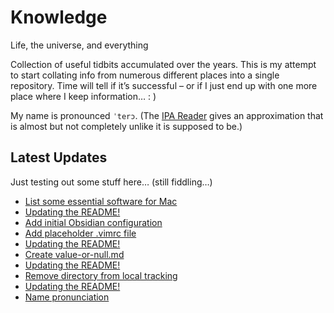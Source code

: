 # Knowledge

Life, the universe, and everything

Collection of useful tidbits accumulated over the years. This is my attempt to start collating info from numerous different places into a single repository. Time will tell if it’s successful – or if I just end up with one more place where I keep information… : )

My name is pronounced `ˈterɔ`. (The [IPA Reader](http://ipa-reader.xyz/?text=ˈterɔ) gives an approximation that is almost but not completely unlike it is supposed to be.)

## Latest Updates

Just testing out some stuff here… (still fiddling…)

<!--START_SECTION:feed-->
* [
        List some essential software for Mac
    ](https:&#x2F;&#x2F;github.com&#x2F;teroyks&#x2F;knowledge&#x2F;commit&#x2F;430db0570a35b7d573e73e17f0daf1b712a844ff)
* [
        Updating the README!
    ](https:&#x2F;&#x2F;github.com&#x2F;teroyks&#x2F;knowledge&#x2F;commit&#x2F;8beabebaded76c1d15518d67afbed37c425ef96c)
* [
        Add initial Obsidian configuration
    ](https:&#x2F;&#x2F;github.com&#x2F;teroyks&#x2F;knowledge&#x2F;commit&#x2F;578b9e4817d87fc04aeeb416780bcbd9fa29fa24)
* [
        Add placeholder .vimrc file
    ](https:&#x2F;&#x2F;github.com&#x2F;teroyks&#x2F;knowledge&#x2F;commit&#x2F;c355e6f6f34473869fc81dc477f024cc833a9211)
* [
        Updating the README!
    ](https:&#x2F;&#x2F;github.com&#x2F;teroyks&#x2F;knowledge&#x2F;commit&#x2F;a09416127addc25653925c181be4e5f7bb3dbdc0)
* [
        Create value-or-null.md
    ](https:&#x2F;&#x2F;github.com&#x2F;teroyks&#x2F;knowledge&#x2F;commit&#x2F;179d8b66407d81f340a104bf7c3d2e296910192a)
* [
        Updating the README!
    ](https:&#x2F;&#x2F;github.com&#x2F;teroyks&#x2F;knowledge&#x2F;commit&#x2F;7929088b6e73500a038acf50c0f9b0aff5e729a3)
* [
        Remove directory from local tracking
    ](https:&#x2F;&#x2F;github.com&#x2F;teroyks&#x2F;knowledge&#x2F;commit&#x2F;35da7269d2625ecf0f9f51a87382518343848e56)
* [
        Updating the README!
    ](https:&#x2F;&#x2F;github.com&#x2F;teroyks&#x2F;knowledge&#x2F;commit&#x2F;029a29bdd50033de7d1d0b92e86713364930005c)
* [
        Name pronunciation
    ](https:&#x2F;&#x2F;github.com&#x2F;teroyks&#x2F;knowledge&#x2F;commit&#x2F;67c72598eea7a1ca0806b558144ac8c7d5e075a1)
<!--END_SECTION:feed-->
